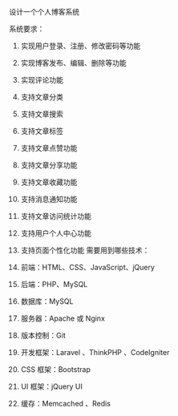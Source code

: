 设计一个个人博客系统

系统要求：

1. 实现用户登录、注册、修改密码等功能
2. 实现博客发布、编辑、删除等功能
3. 实现评论功能
4. 支持文章分类
5. 支持文章搜索
6. 支持文章标签
7. 支持文章点赞功能
8. 支持文章分享功能
9. 支持文章收藏功能
10. 支持消息通知功能
11. 支持文章访问统计功能
12. 支持用户个人中心功能
13. 支持页面个性化功能
需要用到哪些技术：

1. 前端：HTML、CSS、JavaScript、jQuery
2. 后端：PHP、MySQL
3. 数据库：MySQL
4. 服务器：Apache 或 Nginx 
5. 版本控制：Git 
6. 开发框架：Laravel 、ThinkPHP 、CodeIgniter 
7. CSS 框架：Bootstrap 
8. UI 框架：jQuery UI 
9. 缓存：Memcached 、Redis
